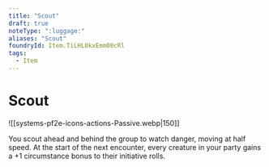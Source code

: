 ```yaml
---
title: "Scout"
draft: true
noteType: ":luggage:"
aliases: "Scout"
foundryId: Item.TiLHL0kxEmm00cRl
tags:
  - Item
---
```


# Scout
![[systems-pf2e-icons-actions-Passive.webp|150]]

You scout ahead and behind the group to watch danger, moving at half speed. At the start of the next encounter, every creature in your party gains a +1 circumstance bonus to their initiative rolls.


